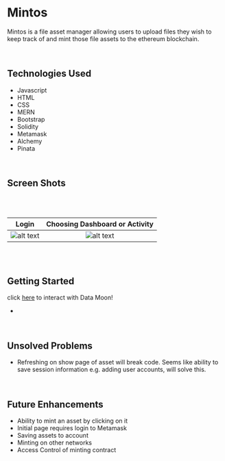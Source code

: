 
# Mintos

Mintos is a file asset manager allowing users to upload files they wish to keep track of and mint those file assets to the ethereum blockchain.

<br>

## Technologies Used 

- Javascript
- HTML
- CSS
- MERN
- Bootstrap
- Solidity
- Metamask
- Alchemy
- Pinata

<br>

## Screen Shots
<br>

<br>

Login         |  Choosing Dashboard or Activity
:-------------------------:|:-------------------------:
![alt text]()  |  ![alt text]()

<br>
<br>


## Getting Started  

click [here]() to interact with Data Moon!

- 



<br>

## Unsolved Problems
- Refreshing on show page of asset will break code. Seems like ability to save session information e.g. adding user accounts, will solve this.

<br>

## Future Enhancements

- Ability to mint an asset by clicking on it
- Initial page requires login to Metamask
- Saving assets to account
- Minting on other networks
- Access Control of minting contract